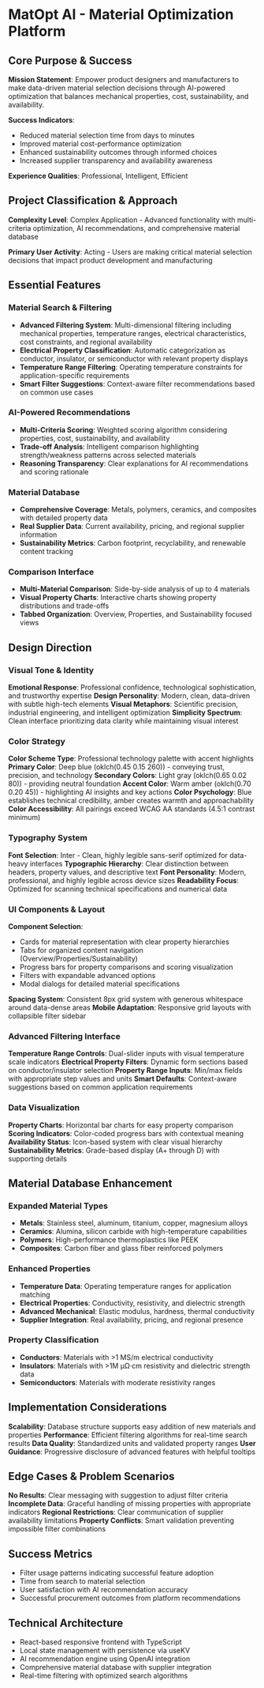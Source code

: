 # MatOpt AI - Material Optimization Platform

## Core Purpose & Success
**Mission Statement**: Empower product designers and manufacturers to make data-driven material selection decisions through AI-powered optimization that balances mechanical properties, cost, sustainability, and availability.

**Success Indicators**:
- Reduced material selection time from days to minutes
- Improved material cost-performance optimization
- Enhanced sustainability outcomes through informed choices
- Increased supplier transparency and availability awareness

**Experience Qualities**: Professional, Intelligent, Efficient

## Project Classification & Approach
**Complexity Level**: Complex Application - Advanced functionality with multi-criteria optimization, AI recommendations, and comprehensive material database

**Primary User Activity**: Acting - Users are making critical material selection decisions that impact product development and manufacturing

## Essential Features

### Material Search & Filtering
- **Advanced Filtering System**: Multi-dimensional filtering including mechanical properties, temperature ranges, electrical characteristics, cost constraints, and regional availability
- **Electrical Property Classification**: Automatic categorization as conductor, insulator, or semiconductor with relevant property displays
- **Temperature Range Filtering**: Operating temperature constraints for application-specific requirements
- **Smart Filter Suggestions**: Context-aware filter recommendations based on common use cases

### AI-Powered Recommendations
- **Multi-Criteria Scoring**: Weighted scoring algorithm considering properties, cost, sustainability, and availability
- **Trade-off Analysis**: Intelligent comparison highlighting strength/weakness patterns across selected materials
- **Reasoning Transparency**: Clear explanations for AI recommendations and scoring rationale

### Material Database
- **Comprehensive Coverage**: Metals, polymers, ceramics, and composites with detailed property data
- **Real Supplier Data**: Current availability, pricing, and regional supplier information
- **Sustainability Metrics**: Carbon footprint, recyclability, and renewable content tracking

### Comparison Interface
- **Multi-Material Comparison**: Side-by-side analysis of up to 4 materials
- **Visual Property Charts**: Interactive charts showing property distributions and trade-offs
- **Tabbed Organization**: Overview, Properties, and Sustainability focused views

## Design Direction

### Visual Tone & Identity
**Emotional Response**: Professional confidence, technological sophistication, and trustworthy expertise
**Design Personality**: Modern, clean, data-driven with subtle high-tech elements
**Visual Metaphors**: Scientific precision, industrial engineering, and intelligent optimization
**Simplicity Spectrum**: Clean interface prioritizing data clarity while maintaining visual interest

### Color Strategy
**Color Scheme Type**: Professional technology palette with accent highlights
**Primary Color**: Deep blue (oklch(0.45 0.15 260)) - conveying trust, precision, and technology
**Secondary Colors**: Light gray (oklch(0.65 0.02 80)) - providing neutral foundation
**Accent Color**: Warm amber (oklch(0.70 0.20 45)) - highlighting AI insights and key actions
**Color Psychology**: Blue establishes technical credibility, amber creates warmth and approachability
**Color Accessibility**: All pairings exceed WCAG AA standards (4.5:1 contrast minimum)

### Typography System
**Font Selection**: Inter - Clean, highly legible sans-serif optimized for data-heavy interfaces
**Typographic Hierarchy**: Clear distinction between headers, property values, and descriptive text
**Font Personality**: Modern, professional, and highly legible across device sizes
**Readability Focus**: Optimized for scanning technical specifications and numerical data

### UI Components & Layout
**Component Selection**:
- Cards for material representation with clear property hierarchies
- Tabs for organized content navigation (Overview/Properties/Sustainability)
- Progress bars for property comparisons and scoring visualization
- Filters with expandable advanced options
- Modal dialogs for detailed material specifications

**Spacing System**: Consistent 8px grid system with generous whitespace around data-dense areas
**Mobile Adaptation**: Responsive grid layouts with collapsible filter sidebar

### Advanced Filtering Interface
**Temperature Range Controls**: Dual-slider inputs with visual temperature scale indicators
**Electrical Property Filters**: Dynamic form sections based on conductor/insulator selection
**Property Range Inputs**: Min/max fields with appropriate step values and units
**Smart Defaults**: Context-aware suggestions based on common application requirements

### Data Visualization
**Property Charts**: Horizontal bar charts for easy property comparison
**Scoring Indicators**: Color-coded progress bars with contextual meaning
**Availability Status**: Icon-based system with clear visual hierarchy
**Sustainability Metrics**: Grade-based display (A+ through D) with supporting details

## Material Database Enhancement

### Expanded Material Types
- **Metals**: Stainless steel, aluminum, titanium, copper, magnesium alloys
- **Ceramics**: Alumina, silicon carbide with high-temperature capabilities
- **Polymers**: High-performance thermoplastics like PEEK
- **Composites**: Carbon fiber and glass fiber reinforced polymers

### Enhanced Properties
- **Temperature Data**: Operating temperature ranges for application matching
- **Electrical Properties**: Conductivity, resistivity, and dielectric strength
- **Advanced Mechanical**: Elastic modulus, hardness, thermal conductivity
- **Supplier Integration**: Real availability, pricing, and regional presence

### Property Classification
- **Conductors**: Materials with >1 MS/m electrical conductivity
- **Insulators**: Materials with >1M µΩ·cm resistivity and dielectric strength data
- **Semiconductors**: Materials with moderate resistivity ranges

## Implementation Considerations
**Scalability**: Database structure supports easy addition of new materials and properties
**Performance**: Efficient filtering algorithms for real-time search results
**Data Quality**: Standardized units and validated property ranges
**User Guidance**: Progressive disclosure of advanced features with helpful tooltips

## Edge Cases & Problem Scenarios
**No Results**: Clear messaging with suggestion to adjust filter criteria
**Incomplete Data**: Graceful handling of missing properties with appropriate indicators
**Regional Restrictions**: Clear communication of supplier availability limitations
**Property Conflicts**: Smart validation preventing impossible filter combinations

## Success Metrics
- Filter usage patterns indicating successful feature adoption
- Time from search to material selection
- User satisfaction with AI recommendation accuracy
- Successful procurement outcomes from platform recommendations

## Technical Architecture
- React-based responsive frontend with TypeScript
- Local state management with persistence via useKV
- AI recommendation engine using OpenAI integration
- Comprehensive material database with supplier integration
- Real-time filtering with optimized search algorithms